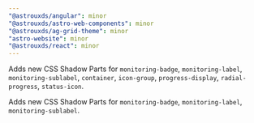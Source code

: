 ```yaml
---
"@astrouxds/angular": minor
"@astrouxds/astro-web-components": minor
"@astrouxds/ag-grid-theme": minor
"astro-website": minor
"@astrouxds/react": minor
---
```


Adds new CSS Shadow Parts for `monitoring-badge`, `monitoring-label`, `monitoring-sublabel`, `container`, `icon-group`, `progress-display`, `radial-progress`, `status-icon`.

Adds new CSS Shadow Parts for `monitoring-badge`, `monitoring-label`, `monitoring-sublabel`.
